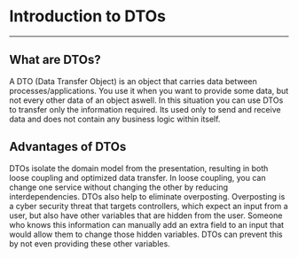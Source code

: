# Introduction to DTOs
---

## What are DTOs?

A DTO (Data Transfer Object) is an object that carries data between processes/applications. 
You use it when you want to provide some data, but not every other data of an object aswell. In this situation you can use DTOs to transfer only the information required.
Its used only to send and receive data and does not contain any business logic within itself.


## Advantages of DTOs

DTOs isolate the domain model from the presentation, resulting in both loose coupling and optimized data transfer.
In loose coupling, you can change one service without changing the other by reducing interdependencies. 
DTOs also help to eliminate overposting. Overposting is a cyber security threat that targets controllers, which expect an input from a user, but also have other variables that are hidden from the user. Someone who knows this information can manually add an extra field to an input that would allow them to change those hidden variables. DTOs can prevent this by not even providing these other variables.